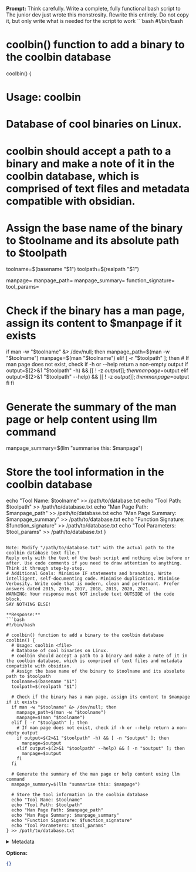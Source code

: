 **Prompt:**
Think carefully. Write a complete, fully functional bash script to The junior dev just wrote this monstrosity. Rewrite this entirely. Do not copy it, but only write what is needed for the script to work ```bash
#!/bin/bash

# coolbin() function to add a binary to the coolbin database
coolbin() {
  # Usage: coolbin <file>
  # Database of cool binaries on Linux.
  # coolbin should accept a path to a binary and make a note of it in the coolbin database, which is comprised of text files and metadata compatible with obsidian.
  # Assign the base name of the binary to $toolname and its absolute path to $toolpath
  toolname=$(basename "$1")
  toolpath=$(realpath "$1")

  manpage=
  manpage_path=
  manpage_summary=
  function_signature=
  tool_params=

  # Check if the binary has a man page, assign its content to $manpage if it exists
  if man -w "$toolname" &> /dev/null; then
    manpage_path=$(man -w "$toolname")
    manpage=$(man "$toolname")
  elif [ -r "$toolpath" ]; then
    # If man page does not exist, check if -h or --help return a non-empty output
    if output=$(2>&1 "$toolpath" -h) && [[ ! -z $output ]]; then
      manpage=$output
    elif output=$(2>&1 "$toolpath" --help) && [[ ! -z $output ]]; then
      manpage=$output
    fi
  fi

  # Generate the summary of the man page or help content using llm command
  manpage_summary=$(llm "summarise this: $manpage")

  # Store the tool information in the coolbin database
  echo "Tool Name: $toolname" >> /path/to/database.txt
  echo "Tool Path: $toolpath" >> /path/to/database.txt
  echo "Man Page Path: $manpage_path" >> /path/to/database.txt
  echo "Man Page Summary: $manpage_summary" >> /path/to/database.txt
  echo "Function Signature: $function_signature" >> /path/to/database.txt
  echo "Tool Parameters: $tool_params" >> /path/to/database.txt
}
```

Note: Modify "/path/to/database.txt" with the actual path to the coolbin database text file.?
Reply only with the text of the bash script and nothing else before or after. Use code comments if you need to draw attention to anything. 
Think it through step-by-step.
# Additional Goals: Minimise IF statements and branching. Write intelligent, self-documenting code. Minimise duplication. Minimise Verbosity. Write code that is modern, clean and performant. Prefer answers dated 2015, 2016, 2017, 2018, 2019, 2020, 2021.
WARNING: Your response must NOT include text OUTSIDE of the code block.
SAY NOTHING ELSE!

**Response:**
```bash
#!/bin/bash

# coolbin() function to add a binary to the coolbin database
coolbin() {
  # Usage: coolbin <file>
  # Database of cool binaries on Linux.
  # coolbin should accept a path to a binary and make a note of it in the coolbin database, which is comprised of text files and metadata compatible with obsidian.
  # Assign the base name of the binary to $toolname and its absolute path to $toolpath
  toolname=$(basename "$1")
  toolpath=$(realpath "$1")

  # Check if the binary has a man page, assign its content to $manpage if it exists
  if man -w "$toolname" &> /dev/null; then
    manpage_path=$(man -w "$toolname")
    manpage=$(man "$toolname")
  elif [ -r "$toolpath" ]; then
    # If man page does not exist, check if -h or --help return a non-empty output
    if output=$(2>&1 "$toolpath" -h) && [ -n "$output" ]; then
      manpage=$output
    elif output=$(2>&1 "$toolpath" --help) && [ -n "$output" ]; then
      manpage=$output
    fi
  fi

  # Generate the summary of the man page or help content using llm command
  manpage_summary=$(llm "summarise this: $manpage")

  # Store the tool information in the coolbin database
  echo "Tool Name: $toolname"
  echo "Tool Path: $toolpath"
  echo "Man Page Path: $manpage_path"
  echo "Man Page Summary: $manpage_summary"
  echo "Function Signature: $function_signature"
  echo "Tool Parameters: $tool_params"
} >> /path/to/database.txt
```

<details><summary>Metadata</summary>

- Duration: 12218 ms
- Datetime: 2023-07-14T19:31:48.259658
- Model: gpt-3.5-turbo-0613

</details>

**Options:**
```json
{}
```

